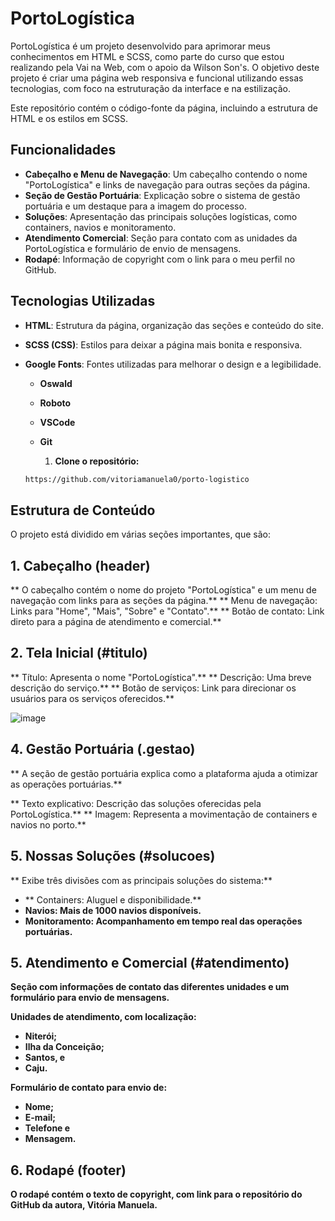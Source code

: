 # PortoLogística

PortoLogística é um projeto desenvolvido para aprimorar meus conhecimentos em HTML e SCSS, como parte do curso que estou realizando pela Vai na Web, com o apoio da Wilson Son's. O objetivo deste projeto é criar uma página web responsiva e funcional utilizando essas tecnologias, com foco na estruturação da interface e na estilização.

Este repositório contém o código-fonte da página, incluindo a estrutura de HTML e os estilos em SCSS.

## Funcionalidades

- **Cabeçalho e Menu de Navegação**: Um cabeçalho contendo o nome "PortoLogística" e links de navegação para outras seções da página.
- **Seção de Gestão Portuária**: Explicação sobre o sistema de gestão portuária e um destaque para a imagem do processo.
- **Soluções**: Apresentação das principais soluções logísticas, como containers, navios e monitoramento.
- **Atendimento Comercial**: Seção para contato com as unidades da PortoLogística e formulário de envio de mensagens.
- **Rodapé**: Informação de copyright com o link para o meu perfil no GitHub.

## Tecnologias Utilizadas

- **HTML**: Estrutura da página, organização das seções e conteúdo do site.
- **SCSS (CSS)**: Estilos para deixar a página mais bonita e responsiva.
- **Google Fonts**: Fontes utilizadas para melhorar o design e a legibilidade.
  - **Oswald**
  - **Roboto**
  - **VSCode**
  - **Git**
 
    1. **Clone o repositório:**
   
   ```bash
   https://github.com/vitoriamanuela0/porto-logistico

## Estrutura de Conteúdo

O projeto está dividido em várias seções importantes, que são:

## 1. Cabeçalho (header)

** O cabeçalho contém o nome do projeto "PortoLogística" e um menu de navegação com links para as seções da página.**
** Menu de navegação: Links para "Home", "Mais", "Sobre" e "Contato".**
** Botão de contato: Link direto para a página de atendimento e comercial.**

## 2. Tela Inicial (#titulo)
** Título: Apresenta o nome "PortoLogística".**
** Descrição: Uma breve descrição do serviço.**
** Botão de serviços: Link para direcionar os usuários para os serviços oferecidos.**

![image](https://github.com/user-attachments/assets/5f493422-a15e-4a96-8a28-d6d8f87ad936)

## 4. Gestão Portuária (.gestao)
** A seção de gestão portuária explica como a plataforma ajuda a otimizar as operações portuárias.**

** Texto explicativo: Descrição das soluções oferecidas pela PortoLogística.**
** Imagem: Representa a movimentação de containers e navios no porto.**

## 5. Nossas Soluções (#solucoes)
** Exibe três divisões com as principais soluções do sistema:**

- ** Containers: Aluguel e disponibilidade.**
- **Navios: Mais de 1000 navios disponíveis.**
- **Monitoramento: Acompanhamento em tempo real das operações portuárias.**

## 5. Atendimento e Comercial (#atendimento)
**Seção com informações de contato das diferentes unidades e um formulário para envio de mensagens.**

**Unidades de atendimento, com localização:** 
- **Niterói;** 
- **Ilha da Conceição;**
- **Santos, e**
- **Caju.**
  
**Formulário de contato para envio de:**
- **Nome;**
- **E-mail;**
-  **Telefone e**
-  **Mensagem.**
  
## 6. Rodapé (footer)
**O rodapé contém o texto de copyright, com link para o repositório do GitHub da autora, Vitória Manuela.**
